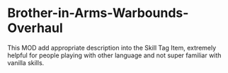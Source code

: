 # Brother-in-Arms-Warbounds-Overhaul
This MOD add appropriate description into the Skill Tag Item, extremely helpful for people playing with other language and not super familiar with vanilla skills.
